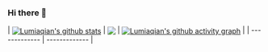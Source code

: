 ### Hi there 👋

<!--
**Lumiaqian/Lumiaqian** is a ✨ _special_ ✨ repository because its `README.md` (this file) appears on your GitHub profile.

Here are some ideas to get you started:

- 🔭 I’m currently working on ...
- 🌱 I’m currently learning ...
- 👯 I’m looking to collaborate on ...
- 🤔 I’m looking for help with ...
- 💬 Ask me about ...
- 📫 How to reach me: ...
- 😄 Pronouns: ...
- ⚡ Fun fact: ...
-->
| <a href="https://github.com/anuraghazra/github-readme-stats"><img align="center" src="https://github-readme-stats.vercel.app/api?username=Lumiaqian&show_icons=true&bg_color=30,e96443,904e95&title_color=fff&text_color=fff&theme=radical&hide_border=true" alt="Lumiaqian's github stats" /></a> | <a href="https://github.com/anuraghazra/github-readme-stats"><img align="center" src="https://github-readme-stats.vercel.app/api/top-langs?username=Lumiaqian&layout=compact&hide_border=true&langs_count=10&theme=tokyonight&hide_border=true" /></a> | <a href="https://github.com/Ashutosh00710/github-readme-activity-graph"><img align="center" src="https://github-readme-activity-graph.vercel.app/graph?username=Lumiaqian&bg_color=fffff0&color=708090&line=24292e&point=24292e&area=true&hide_border=true" alt="Lumiaqian's github activity graph" /></a> | 
| ------------- | ------------- |
